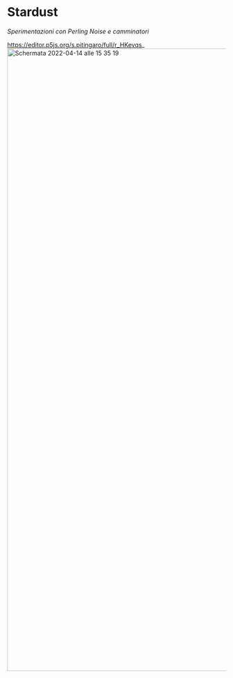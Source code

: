 # Stardust 
_Sperimentazioni con Perling Noise e camminatori_

https://editor.p5js.org/s.pitingaro/full/r_HKevqs_
<img width="1434" alt="Schermata 2022-04-14 alle 15 35 19" src="https://user-images.githubusercontent.com/86733544/163402117-4b40bc42-c510-4807-88eb-99e83fd3bec2.png">

